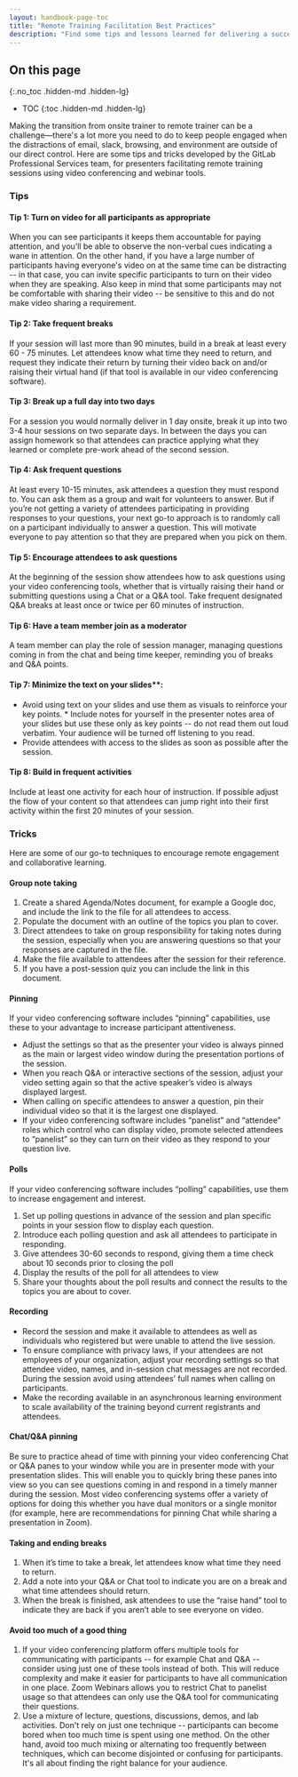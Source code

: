 ```yaml
---
layout: handbook-page-toc
title: "Remote Training Facilitation Best Practices"
description: "Find some tips and lessons learned for delivering a successful GitLab remote training ."
---
```


## On this page
{:.no_toc .hidden-md .hidden-lg}

- TOC
{:toc .hidden-md .hidden-lg}

Making the transition from onsite trainer to remote trainer can be a challenge—there's a lot more you need to do to keep people engaged when the distractions of email, slack, browsing, and environment are outside of our direct control. Here are some tips and tricks developed by the GitLab Professional Services team, for presenters facilitating remote training sessions using video conferencing and webinar tools.

### Tips

#### Tip 1: Turn on video for all participants as appropriate

When you can see participants it keeps them accountable for paying attention, and you’ll be able to observe the non-verbal cues indicating a wane in attention. On the other hand, if you have a large number of participants having everyone's video on at the same time can be distracting -- in that case, you can invite specific participants to turn on their video when they are speaking. Also keep in mind that some participants may not be comfortable with sharing their video -- be sensitive to this and do not make video sharing a requirement.


#### Tip 2: Take frequent breaks

If your session will last more than 90 minutes, build in a break at least every 60 - 75 minutes. Let attendees know what time they need to return, and request they indicate their return by turning their video back on and/or raising their virtual hand (if that tool is available in our video conferencing software).

#### Tip 3: Break up a full day into two days

For a session you would normally deliver in 1 day onsite, break it up into two 3-4 hour sessions on two separate days. In between the days you can assign homework so that attendees can practice applying what they learned or complete pre-work ahead of the second session.

#### Tip 4: Ask frequent questions

At least every 10-15 minutes, ask attendees a question they must respond to. You can ask them as a group and wait for volunteers to answer. But if you’re not getting a variety of attendees participating in providing responses to your questions, your next go-to approach is to randomly call on a participant individually to answer a question. This will motivate everyone to pay attention so that they are prepared when you pick on them.

#### Tip 5: Encourage attendees to ask questions

At the beginning of the session show attendees how to ask questions using your video conferencing tools, whether that is virtually raising their hand or submitting questions using a Chat or a Q&A tool. Take frequent designated Q&A breaks at least once or twice per 60 minutes of instruction.

#### Tip 6: Have a team member join as a moderator

A team member can play the role of session manager, managing questions coming in from the chat and being time keeper, reminding you of breaks and Q&A points.

#### Tip 7: Minimize the text on your slides**:

* Avoid using text on your slides and use them as visuals to reinforce your key points.     * Include notes for yourself in the presenter notes area of your slides but use these only as key points -- do not read them out loud verbatim. Your audience will be turned off listening to you read.
* Provide attendees with access to the slides as soon as possible after the session.

#### Tip 8: Build in frequent activities

Include at least one activity for each hour of instruction. If possible adjust the flow of your content so that attendees can jump right into their first activity within the first 20 minutes of your session.

### Tricks

Here are some of our go-to techniques to encourage remote engagement and collaborative learning.

#### Group note taking

1. Create a shared Agenda/Notes document, for example a Google doc, and include the link to the file for all attendees to access.
1. Populate the document with an outline of the topics you plan to cover.
1. Direct attendees to take on group responsibility for taking notes during the session, especially when you are answering questions so that your responses are captured in the file.
1. Make the file available to attendees after the session for their reference.
1. If you have a post-session quiz you can include the link in this document.

#### Pinning

If your video conferencing software includes “pinning” capabilities, use these to your advantage to increase participant attentiveness.

* Adjust the settings so that as the presenter your video is always pinned as the main or largest video window during the presentation portions of the session.
* When you reach Q&A or interactive sections of the session, adjust your video setting again so that the active speaker’s video is always displayed largest.
* When calling on specific attendees to answer a question, pin their individual video so that it is the largest one displayed.
* If your video conferencing software includes “panelist” and “attendee” roles which control who can display video, promote selected attendees to “panelist” so they can turn on their video as they respond to your question live.

#### Polls

If your video conferencing software includes “polling” capabilities, use them to increase engagement and interest.

1. Set up polling questions in advance of the session and plan specific points in your session flow to display each question.
1. Introduce each polling question and ask all attendees to participate in responding.
1. Give attendees 30-60 seconds to respond, giving them a time check about 10 seconds prior to closing the poll
1. Display the results of the poll for all attendees to view
1. Share your thoughts about the poll results and connect the results to the topics you are about to cover.

#### Recording

* Record the session and make it available to attendees as well as individuals who registered but were unable to attend the live session.
* To ensure compliance with privacy laws, if your attendees are not employees of your organization, adjust your recording settings so that attendee video, names, and in-session chat messages are not recorded. During the session avoid using attendees’ full names when calling on participants.
* Make the recording available in an asynchronous learning environment to scale availability of the training beyond current registrants and attendees.

#### Chat/Q&A pinning

Be sure to practice ahead of time with pinning your video conferencing Chat or Q&A panes to your window while you are in presenter mode with your presentation slides. This will enable you to quickly bring these panes into view so you can see questions coming in and respond in a timely manner during the session. Most video conferencing systems offer a variety of options for doing this whether you have dual monitors or a single monitor (for example, here are recommendations for pinning Chat while sharing a presentation in Zoom).

#### Taking and ending breaks

1. When it’s time to take a break, let attendees know what time they need to return.
1. Add a note into your Q&A or Chat tool to indicate you are on a break and what time attendees should return.
1. When the break is finished, ask attendees to use the “raise hand” tool to indicate they are back if you aren’t able to see everyone on video.

#### Avoid too much of a good thing

1.  If your video conferencing platform offers multiple tools for communicating with participants -- for example Chat and Q&A -- consider using just one of these tools instead of both. This will reduce complexity and make it easier for participants to have all communication in one place. Zoom Webinars allows you to restrict Chat to panelist usage so that attendees can only use the Q&A tool for communicating their questions.
1. Use a mixture of lecture, questions, discussions, demos, and lab activities. Don't rely on just one technique -- participants can become bored when too much time is spent using one method. On the other hand, avoid too much mixing or alternating too frequently between techniques, which can become disjointed or confusing for participants. It's all about finding the right balance for your audience.
